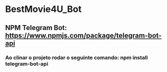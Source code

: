 # BestMovie4U_Bot

## NPM Telegram Bot: https://www.npmjs.com/package/telegram-bot-api

### Ao clinar o projeto rodar o seguinte comando: npm install telegram-bot-api
